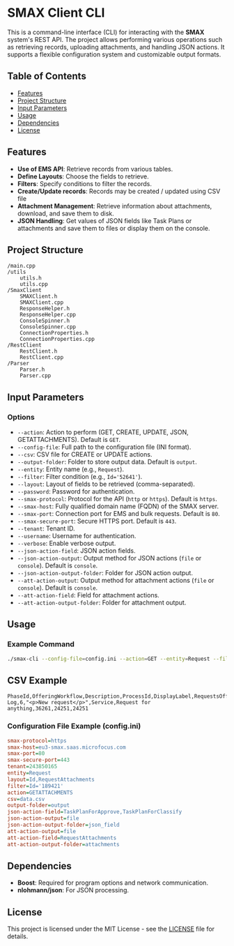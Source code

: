 
# SMAX Client CLI

This is a command-line interface (CLI) for interacting with the **SMAX** system's REST API. The project allows performing various operations such as retrieving records, uploading attachments, and handling JSON actions. It supports a flexible configuration system and customizable output formats.

## Table of Contents
- [Features](#features)
- [Project Structure](#project-structure)
- [Input Parameters](#input-parameters)
- [Usage](#usage)
- [Dependencies](#dependencies)
- [License](#license)

## Features
- **Use of EMS API**: Retrieve records from various tables.
- **Define Layouts**: Choose the fields to retrieve.
- **Filters**: Specify conditions to filter the records.
- **Create/Update records**: Records may be created / updated using CSV file
- **Attachment Management**: Retrieve information about attachments, download, and save them to disk.
- **JSON Handling**: Get values of JSON fields like Task Plans or attachments and save them to files or display them on the console.

## Project Structure
```plaintext
/main.cpp
/utils
    utils.h
    utils.cpp
/SmaxClient
    SMAXClient.h
    SMAXClient.cpp
    ResponseHelper.h
    ResponseHelper.cpp
    ConsoleSpinner.h
    ConsoleSpinner.cpp
    ConnectionProperties.h
    ConnectionProperties.cpp
/RestClient
    RestClient.h
    RestClient.cpp    
/Parser
    Parser.h
    Parser.cpp
```

## Input Parameters

### Options
- `--action`: Action to perform (GET, CREATE, UPDATE, JSON, GETATTACHMENTS). Default is `GET`.
- `--config-file`: Full path to the configuration file (INI format).
- `--csv`: CSV file for CREATE or UPDATE actions.
- `--output-folder`: Folder to store output data. Default is `output`.
- `--entity`: Entity name (e.g., `Request`).
- `--filter`: Filter condition (e.g., `Id='52641'`).
- `--layout`: Layout of fields to be retrieved (comma-separated).
- `--password`: Password for authentication.
- `--smax-protocol`: Protocol for the API (`http` or `https`). Default is `https`.
- `--smax-host`: Fully qualified domain name (FQDN) of the SMAX server.
- `--smax-port`: Connection port for EMS and bulk requests. Default is `80`.
- `--smax-secure-port`: Secure HTTPS port. Default is `443`.
- `--tenant`: Tenant ID.
- `--username`: Username for authentication.
- `--verbose`: Enable verbose output.
- `--json-action-field`: JSON action fields.
- `--json-action-output`: Output method for JSON actions (`file` or `console`). Default is `console`.
- `--json-action-output-folder`: Folder for JSON action output.
- `--att-action-output`: Output method for attachment actions (`file` or `console`). Default is `console`.
- `--att-action-field`: Field for attachment actions.
- `--att-action-output-folder`: Folder for attachment output.

## Usage
### Example Command
```bash
./smax-cli --config-file=config.ini --action=GET --entity=Request --filter="Id='52641'" --output-folder="output"
```

## CSV Example
```csv
PhaseId,OfferingWorkflow,Description,ProcessId,DisplayLabel,RequestsOffering,RequestedByPerson,RequestedForPerson
Log,6,"<p>New request</p>",Service,Request for anything,36261,24251,24251
```
### Configuration File Example (config.ini)
```ini
smax-protocol=https
smax-host=eu3-smax.saas.microfocus.com
smax-port=80
smax-secure-port=443
tenant=243850165
entity=Request
layout=Id,RequestAttachments
filter=Id='189421'
action=GETATTACHMENTS
csv=data.csv
output-folder=output
json-action-field=TaskPlanForApprove,TaskPlanForClassify
json-action-output=file
json-action-output-folder=json_field
att-action-output=file
att-action-field=RequestAttachments
att-action-output-folder=attachments
```

## Dependencies
- **Boost**: Required for program options and network communication.
- **nlohmann/json**: For JSON processing.

## License
This project is licensed under the MIT License - see the [LICENSE](LICENSE) file for details.